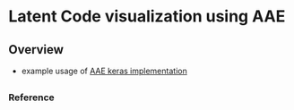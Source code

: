# Latent Code visualization using AAE

## Overview

- example usage of [AAE keras implementation](https://github.com/bstriner/keras-adversarial)


## 

### Reference

